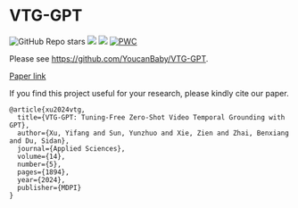 # VTG-GPT

![GitHub Repo stars](https://img.shields.io/github/stars/YoucanBaby/VTG-GPT)
<a href='https://github.com/YoucanBaby/VTG-GPT'><img src='https://img.shields.io/badge/Project-Page-Green'></a>
<a href='https://arxiv.org/abs/2403.02076'><img src='https://img.shields.io/badge/Paper-Arxiv-red'></a>
[![PWC](https://img.shields.io/endpoint.svg?url=https://paperswithcode.com/badge/vtg-gpt-tuning-free-zero-shot-video-temporal-1/zero-shot-moment-retrieval-on-qvhighlights)](https://paperswithcode.com/sota/zero-shot-moment-retrieval-on-qvhighlights?p=vtg-gpt-tuning-free-zero-shot-video-temporal-1)

Please see https://github.com/YoucanBaby/VTG-GPT.

[Paper link](https://www.mdpi.com/2076-3417/14/5/1894)

If you find this project useful for your research, please kindly cite our paper.

```
@article{xu2024vtg,
  title={VTG-GPT: Tuning-Free Zero-Shot Video Temporal Grounding with GPT},
  author={Xu, Yifang and Sun, Yunzhuo and Xie, Zien and Zhai, Benxiang and Du, Sidan},
  journal={Applied Sciences},
  volume={14},
  number={5},
  pages={1894},
  year={2024},
  publisher={MDPI}
}
```
